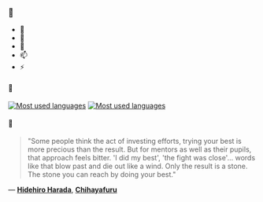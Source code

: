 ### 👋

- 🔭
- 🌱
- 💬
- 📫
- ⚡

#### 🧏

[![Most used languages](https://github-readme-stats-aynah.vercel.app/api/top-langs/?username=aynh&theme=solarized-dark&langs_count=6&layout=compact&hide_title=true)](https://github.com/anuraghazra/github-readme-stats#gh-dark-mode-only)
[![Most used languages](https://github-readme-stats-aynah.vercel.app/api/top-langs/?username=aynh&theme=solarized-light&langs_count=6&layout=compact&hide_title=true)](https://github.com/anuraghazra/github-readme-stats#gh-light-mode-only)

#### 💬

> "Some people think the act of investing efforts, trying your best is more precious than the result. But for mentors as well as their pupils, that approach feels bitter. 'I did my best', 'the fight was close'... words like that blow past and die out like a wind. Only the result is a stone. The stone you can reach by doing your best."

&mdash; [**Hidehiro Harada**](https://myanimelist.net/character.php?q=Hidehiro%20Harada&cat=character), [**Chihayafuru**](https://myanimelist.net/search/all?q=Chihayafuru&cat=all)
